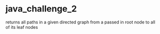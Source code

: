 # java_challenge_2
returns all paths in a given directed graph from a passed in root node to all of its leaf nodes
